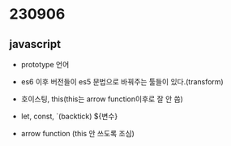 # 230906

## javascript

- prototype 언어
  
- es6 이후 버전들이 es5 문법으로 바꿔주는 툴들이 있다.(transform)


- 호이스팅, this(this는 arrow function이후로 잘 안 씀)

- let, const, `(backtick) ${변수}

- arrow function (this 안 쓰도록 조심)